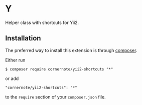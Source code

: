 # Y

Helper class with shortcuts for Yii2.


## Installation

The preferred way to install this extension is through [composer](http://getcomposer.org/download/).

Either run

```
$ composer require cornernote/yii2-shortcuts "*"
```

or add

```
"cornernote/yii2-shortcuts": "*"
```

to the `require` section of your `composer.json` file.
